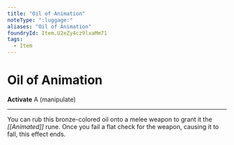 ```yaml
---
title: "Oil of Animation"
noteType: ":luggage:"
aliases: "Oil of Animation"
foundryId: Item.U2eZy4cz9lxaMm71
tags:
  - Item
---
```


# Oil of Animation

**Activate** A (manipulate)

* * *

You can rub this bronze-colored oil onto a melee weapon to grant it the _[[Animated]]_ rune. Once you fail a flat check for the weapon, causing it to fall, this effect ends.

